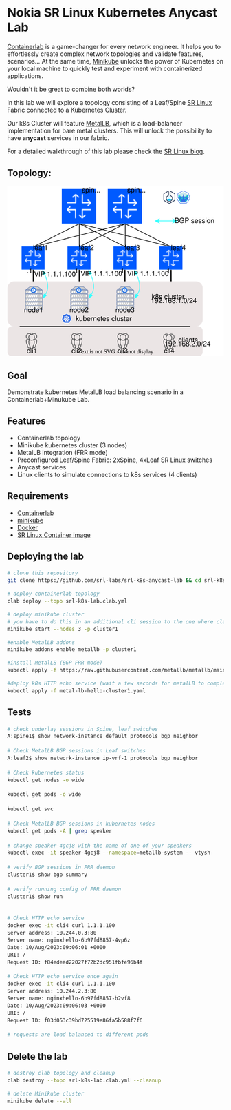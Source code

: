 # Nokia SR Linux Kubernetes Anycast Lab

[Containerlab](https://containerlab.dev/)  is a game-changer for every network engineer. It helps you to effortlessly create complex network topologies and validate features, scenarios... At the same time, [Minikube](https://minikube.sigs.k8s.io/) unlocks the power of Kubernetes on your local machine to quickly test and experiment with containerized applications.

Wouldn't it be great to combine both worlds?

In this lab we will explore a topology consisting of a Leaf/Spine [SR Linux](https://learn.srlinux.dev/) Fabric connected to a Kubernetes Cluster.

Our k8s Cluster will feature [MetalLB](https://metallb.universe.tf/), which is a load-balancer implementation for bare metal clusters. This will unlock the possibility to have **anycast** services in our fabric.

For a detailed walkthrough of this lab please check the [SR Linux blog](https://learn.srlinux.dev/blog/2023/sr-linux-kubernetes-anycast-lab/).



## Topology:

 <img src="images/topology.svg" width="600">

## Goal
Demonstrate kubernetes MetalLB load balancing scenario in a Containerlab+Minukube Lab.

## Features
- Containerlab topology
- Minikube kubernetes cluster (3 nodes)
- MetalLB integration (FRR mode)
- Preconfigured Leaf/Spine Fabric: 2xSpine, 4xLeaf SR Linux switches
- Anycast services
- Linux clients to simulate connections to k8s services (4 clients)


## Requirements
- [Containerlab](https://containerlab.dev/)
- [minikube](https://minikube.sigs.k8s.io)
- [Docker](https://docs.docker.com/engine/install/)
- [SR Linux Container image](https://github.com/nokia/srlinux-container-image)

## Deploying the lab

```bash
# clone this repository
git clone https://github.com/srl-labs/srl-k8s-anycast-lab && cd srl-k8s-anycast-lab
```

```bash
# deploy containerlab topology
clab deploy --topo srl-k8s-lab.clab.yml
```

```bash
# deploy minikube cluster
# you have to do this in an additional cli session to the one where clab has started
minikube start --nodes 3 -p cluster1
```

```bash
#enable MetalLB addons
minikube addons enable metallb -p cluster1
```

```bash
#install MetalLB (BGP FRR mode)
kubectl apply -f https://raw.githubusercontent.com/metallb/metallb/main/config/manifests/metallb-frr.yaml
```

```bash
#deploy k8s HTTP echo service (wait a few seconds for metalLB to complete installation)
kubectl apply -f metal-lb-hello-cluster1.yaml
```


## Tests

```bash
# check underlay sessions in Spine, leaf switches
A:spine1$ show network-instance default protocols bgp neighbor

# Check MetalLB BGP sessions in Leaf switches
A:leaf2$ show network-instance ip-vrf-1 protocols bgp neighbor

# Check kubernetes status
kubectl get nodes -o wide

kubectl get pods -o wide

kubectl get svc

# Check MetalLB BGP sessions in kubernetes nodes
kubectl get pods -A | grep speaker

# change speaker-4gcj8 with the name of one of your speakers
kubectl exec -it speaker-4gcj8 --namespace=metallb-system -- vtysh

# verify BGP sessions in FRR daemon
cluster1$ show bgp summary

# verify running config of FRR daemon
cluster1$ show run


# Check HTTP echo service
docker exec -it cli4 curl 1.1.1.100
Server address: 10.244.0.3:80
Server name: nginxhello-6b97fd8857-4vp6z
Date: 10/Aug/2023:09:06:01 +0000
URI: /
Request ID: f84edead22027f72b2dc951fbfe96b4f

# Check HTTP echo service once again
docker exec -it cli4 curl 1.1.1.100
Server address: 10.244.2.3:80
Server name: nginxhello-6b97fd8857-b2vf8
Date: 10/Aug/2023:09:06:03 +0000
URI: /
Request ID: f03d053c39bd725519e86fa5b588f7f6

# requests are load balanced to different pods
```

## Delete the lab

```bash
# destroy clab topology and cleanup 
clab destroy --topo srl-k8s-lab.clab.yml --cleanup
```

```bash
# delete Minikube cluster
minikube delete --all
```